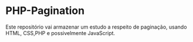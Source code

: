 # PHP-Pagination
Este repositório vai armazenar um estudo a respeito de paginação, usando HTML, CSS,PHP e possivelmente JavaScript.
